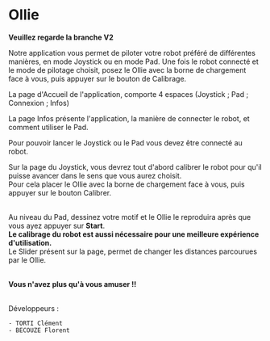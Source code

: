 # Ollie

**Veuillez regarde la branche V2**

Notre application vous permet de piloter votre robot préféré de différentes manières, en mode Joystick ou en mode Pad.
Une fois le robot connecté et le mode de pilotage choisit, posez le Ollie avec la borne de chargement face à vous,
puis appuyer sur le bouton de Calibrage.

La page d'Accueil de l'application, comporte 4 espaces (Joystick ; Pad ; Connexion ; Infos)

La page Infos présente l'application, la manière de connecter le robot, et comment utiliser le Pad.

Pour pouvoir lancer le Joystick ou le Pad vous devez être connecté au robot.

Sur la page du Joystick, vous devrez tout d'abord calibrer le robot pour qu'il puisse avancer dans le sens que vous aurez choisit.
<br/>Pour cela placer le Ollie avec la borne de chargement face à vous, puis appuyer sur le bouton Calibrer.


**<br/>**
Au niveau du Pad, dessinez votre motif et le Ollie le reproduira après que vous ayez appuyer sur **Start**.
**<br/>Le calibrage du robot est aussi nécessaire pour une meilleure expérience d'utilisation.**
<br/>Le Slider présent sur la page, permet de changer les distances parcourues par le Ollie.


**<br/>Vous n'avez plus qu'à vous amuser !!**



<br/>
Développeurs :

    - TORTI Clément
    - BECOUZE Florent
